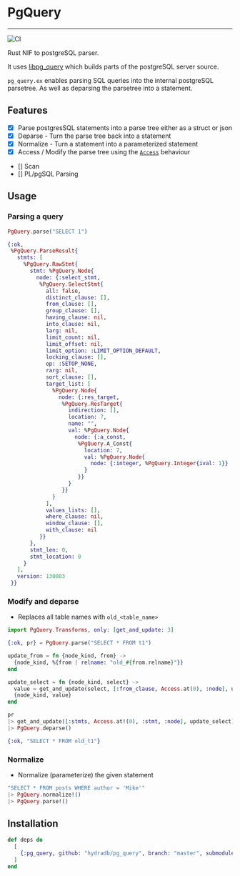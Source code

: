 # PgQuery

---

![CI](https://github.com/hydradb/pg_query/actions/workflows/ci.yml/badge.svg)

Rust NIF to postgreSQL parser.

It uses [libpg_query](https://github.com/pganalyze/libpg_query) which builds parts of the postgreSQL server source.

`pg_query.ex` enables parsing SQL queries into the internal postgreSQL parsetree. 
As well as deparsing the parsetree into a statement.


## Features

- [x] Parse postgresSQL statements into a parse tree either as a struct or json
- [X] Deparse - Turn the parse tree back into a statement 
- [X] Normalize - Turn a statement into a parameterized statement
- [X] Access / Modify the parse tree using the [`Access`](https://hexdocs.pm/elixir/Access.html) behaviour
- [] Scan
- [] PL/pgSQL Parsing

## Usage

### Parsing a query
```elixir
PgQuery.parse("SELECT 1")

{:ok,
 %PgQuery.ParseResult{
   stmts: [
     %PgQuery.RawStmt{
       stmt: %PgQuery.Node{
         node: {:select_stmt,
          %PgQuery.SelectStmt{
            all: false,
            distinct_clause: [],
            from_clause: [],
            group_clause: [],
            having_clause: nil,
            into_clause: nil,
            larg: nil,
            limit_count: nil,
            limit_offset: nil,
            limit_option: :LIMIT_OPTION_DEFAULT,
            locking_clause: [],
            op: :SETOP_NONE,
            rarg: nil,
            sort_clause: [],
            target_list: [
              %PgQuery.Node{
                node: {:res_target,
                 %PgQuery.ResTarget{
                   indirection: [],
                   location: 7,
                   name: "",
                   val: %PgQuery.Node{
                     node: {:a_const,
                      %PgQuery.A_Const{
                        location: 7,
                        val: %PgQuery.Node{
                          node: {:integer, %PgQuery.Integer{ival: 1}}
                        }
                      }}
                   }
                 }}
              }
            ],
            values_lists: [],
            where_clause: nil,
            window_clause: [],
            with_clause: nil
          }}
       },
       stmt_len: 0,
       stmt_location: 0
     }
   ],
   version: 130003
 }}
```

### Modify and deparse

* Replaces all table names with `old_<table_name>`

```elixir
import PgQuery.Transforms, only: [get_and_update: 3]

{:ok, pr} = PgQuery.parse("SELECT * FROM t1")

update_from = fn {node_kind, from} ->
  {node_kind, %{from | relname: "old_#{from.relname}"}}
end

update_select = fn {node_kind, select} ->
  value = get_and_update(select, [:from_clause, Access.at(0), :node], update_from)
  {node_kind, value}
end

pr 
|> get_and_update([:stmts, Access.at!(0), :stmt, :node], update_select) 
|> PgQuery.deparse()

{:ok, "SELECT * FROM old_t1"}
```

### Normalize

* Normalize (parameterize) the given statement

```elixir
"SELECT * FROM posts WHERE author = 'Mike'" 
|> PgQuery.normalize!()
|> PgQuery.parse!()
```

## Installation

```elixir
def deps do
  [
    {:pg_query, github: "hydradb/pg_query", branch: "master", submodules: true}
  ]
end
```
